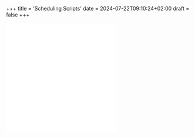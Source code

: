 +++
title = 'Scheduling Scripts'
date = 2024-07-22T09:10:24+02:00
draft = false
+++

![At](/obisdian_ntoes/scriptss/At.md)
![Cronetab](/obisdian_ntoes/scriptss/Cronetab.md)